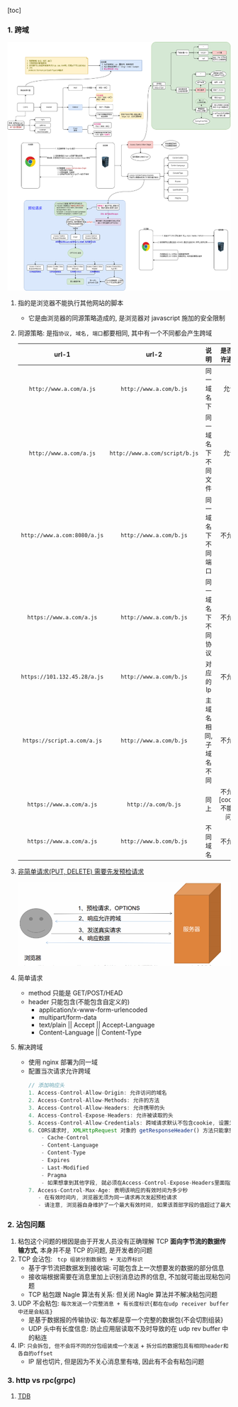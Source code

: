 [toc]

### 1. 跨域

![avatar](/static/image/common/http/http-cors.png)

1. 指的是浏览器不能执行其他网站的脚本

   - 它是由浏览器的同源策略造成的, 是浏览器对 javascript 施加的安全限制

2. 同源策略: 是指`协议, 域名, 端口`都要相同, 其中有一个不同都会产生跨域

   |            url-1             |             url-2              |          说明          |      是否允许通信       |
   | :--------------------------: | :----------------------------: | :--------------------: | :---------------------: |
   |   `http://www.a.com/a.js`    |    `http://www.a.com/b.js`     |       同一域名下       |          允许           |
   |   `http://www.a.com/a.js`    | `http://www.a.com/script/b.js` |   同一域名下不同文件   |          允许           |
   | `http://www.a.com:8080/a.js` |    `http://www.a.com/b.js`     |   同一域名下不同端口   |         不允许          |
   |   `https://www.a.com/a.js`   |    `http://www.a.com/b.js`     |   同一域名下不同协议   |         不允许          |
   | `https://101.132.45.28/a.js` |    `http://www.a.com/b.js`     |       对应的 Ip        |         不允许          |
   | `https://script.a.com/a.js`  |    `http://www.a.com/b.js`     | 主域名相同, 子域名不同 |         不允许          |
   |   `https://www.a.com/a.js`   |      `http://a.com/b.js`       |          同上          | 不允许[cookie 不能访问] |
   |   `https://www.a.com/a.js`   |    `http://www.b.com/b.js`     |        不同域名        |         不允许          |

3. [非简单请求(PUT, DELETE) 需要先发预检请求](https://developer.mozilla.org/zh-CN/docs/Web/HTTP/Access_control_CORS)

   ![avatar](/static/image/common/http/cross-domain.png)

4. 简单请求

   - method 只能是 GET/POST/HEAD
   - header 只能包含(不能包含自定义的)
     - application/x-www-form-urlencoded
     - multipart/form-data
     - text/plain || Accept || Accept-Language
     - Content-Language || Content-Type

5. 解决跨域

   - 使用 nginx 部署为同一域
   - 配置当次请求允许跨域
     ```js
     // 添加响应头
     1. Access-Control-Allow-Origin: 允许访问的域名
     2. Access-Control-Allow-Methods: 允许的方法
     3. Access-Control-Allow-Headers: 允许携带的头
     4. Access-Control-Expose-Headers: 允许被读取的头
     5. Access-Control-Allow-Credentials: 跨域请求默认不包含cookie, 设置为true可以包含 cookie
     6. CORS请求时, XMLHttpRequest 对象的 getResponseHeader() 方法只能拿到6个基本字段:
         - Cache-Control
         - Content-Language
         - Content-Type
         - Expires
         - Last-Modified
         - Pragma
         - 如果想拿到其他字段, 就必须在Access-Control-Expose-Headers里面指定
     7. Access-Control-Max-Age: 表明该响应的有效时间为多少秒
        - 在有效时间内, 浏览器无须为同一请求再次发起预检请求
        - 请注意, 浏览器自身维护了一个最大有效时间, 如果该首部字段的值超过了最大有效时间, 将不会生效
     ```

### 2. 沾包问题

1. 粘包这个问题的根因是由于开发⼈员没有正确理解 TCP **⾯向字节流的数据传输⽅式**, 本身并不是 TCP 的问题, 是开发者的问题
2. TCP 会沾包: ` tcp 组装分割数据包 + 无边界标识`
   - 基于字节流把数据发到接收端: 可能包含上⼀次想要发的数据的部分信息
   - 接收端根据需要在消息⾥加上识别消息边界的信息, 不加就可能出现粘包问题
   - TCP 粘包跟 Nagle 算法有关系: 但关闭 Nagle 算法并不解决粘包问题
3. UDP 不会粘包: `每次发送一个完整消息 + 有长度标识{都在在udp receiver buffer 中还是会粘连}`
   - 是基于数据报的传输协议: 每次都是穿一个完整的数据包{不会切割组装}
   - UDP 头中有长度信息: 防止应用层读取不及时导致的在 udp rev buffer 中的粘连
4. IP: `只会拆包, 但不会将不同的分包组装成一个发送` + `拆分后的数据包具有相同header和各自的offset`
   - IP 层也切⽚, 但是因为不关⼼消息⾥有啥, 因此有不会有粘包问题

### 3. http vs rpc(grpc)

1. [TDB](https://mp.weixin.qq.com/s/d3DNfcyBjb8ayKq5AcvePQ)
